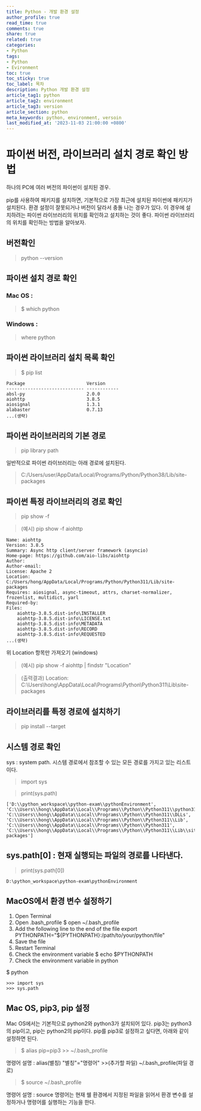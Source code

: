 ```yaml
---
title: Python - 개발 환경 설정
author_profile: true
read_time: true
comments: true
share: true
related: true
categories:
- Python
tags:
- Python
- Evironment
toc: true
toc_sticky: true
toc_label: 목차
description: Python 개발 환경 설정
article_tag1: python
article_tag2: environment
article_tag3: version
article_section: python
meta_keywords: python, environment, versoin
last_modified_at: '2023-11-03 21:00:00 +0800'
---
```


# 파이썬 버전, 라이브러리 설치 경로 확인 방법

하나의 PC에 여러 버전의 파이썬이 설치된 경우.

pip를 사용하여 패키지를 설치하면, 기본적으로 가장 최근에 설치된 파이썬에 패키지가 설치된다.
환경 설정이 잘못되거나 버전이 달라서 충돌 나는 경우가 있다. 이 경우에 설치하려는 파이썬 라이브러리의 위치를 확인하고 설치하는 것이 좋다. 파이썬 라이브러리의 위치를 확인하는 방법을 알아보자.



## 버전확인
> python --version

## 파이썬 설치 경로 확인

### Mac OS : 
> $ which python

### Windows : 
> where python


## 파이썬 라이브러리 설치 목록 확인

> $ pip list
```
Package                       Version
----------------------------- ------------
absl-py                       2.0.0       
aiohttp                       3.8.5       
aiosignal                     1.3.1       
alabaster                     0.7.13   
...(생략)
```

## 파이썬 라이브러리의 기본 경로
> pip library path

일반적으로 파이썬 라이브러리는 아래 경로에 설치된다.
> C:/Users/user/AppData/Local/Programs/Python/Python38/Lib/site-packages

## 파이썬 특정 라이브러리의 경로 확인

> pip show -f <package name>

> (예시) pip show -f aiohttp

```
Name: aiohttp
Version: 3.8.5
Summary: Async http client/server framework (asyncio)
Home-page: https://github.com/aio-libs/aiohttp
Author:
Author-email:
License: Apache 2
Location: C:/Users/hong/AppData/Local/Programs/Python/Python311/Lib/site-packages
Requires: aiosignal, async-timeout, attrs, charset-normalizer, frozenlist, multidict, yarl
Required-by:
Files:
    aiohttp-3.8.5.dist-info\INSTALLER
    aiohttp-3.8.5.dist-info\LICENSE.txt
    aiohttp-3.8.5.dist-info\METADATA
    aiohttp-3.8.5.dist-info\RECORD
    aiohttp-3.8.5.dist-info\REQUESTED
...(생략)
```

위 Location 항목만 가져오기
(windows)

> (예시) pip show -f aiohttp | findstr "Location"

> (출력결과) Location: C:\Users\hong\AppData\Local\Programs\Python\Python311\Lib\site-packages

## 라이브러리를 특정 경로에 설치하기
> pip install --target <path> <package name>

## 시스템 경로 확인
sys : system path. 시스템 경로에서 참조할 수 있는 모든 경로를 가지고 있는 리스트이다.

> import sys 

> print(sys.path) 

```
['D:\\python_workspace\\python-exam\\pythonEnvironment', 'C:\\Users\\hong\\AppData\\Local\\Programs\\Python\\Python311\\python311.zip', 'C:\\Users\\hong\\AppData\\Local\\Programs\\Python\\Python311\\DLLs', 'C:\\Users\\hong\\AppData\\Local\\Programs\\Python\\Python311\\Lib', 'C:\\Users\\hong\\AppData\\Local\\Programs\\Python\\Python311', 'C:\\Users\\hong\\AppData\\Local\\Programs\\Python\\Python311\\Lib\\site-packages']
```

## sys.path[0] : 현재 실행되는 파일의 경로를 나타낸다.

> print(sys.path[0])

```
D:\python_workspace\python-exam\pythonEnvironment
```

## MacOS에서 환경 변수 설정하기
1. Open Terminal
2. Open .bash_profile 
$ open ~/.bash_profile
3. Add the following line to the end of the file
export PYTHONPATH="${PYTHONPATH}:/path/to/your/python/file"
4. Save the file
5. Restart Terminal
6. Check the environment variable
$ echo $PYTHONPATH
7. Check the environment variable in python

$ python

```
>>> import sys
>>> sys.path
```

## Mac OS, pip3, pip 설정

Mac OS에서는 기본적으로 python2와 python3가 설치되어 있다.
pip3는 python3의 pip이고, pip는 python2의 pip이다.
pip를 pip3로 설정하고 싶다면, 아래와 같이 설정하면 된다.

> $ alias pip=pip3 >> ~/.bash_profile

명령어 설명 : alias(별칭) "별칭"="명령어" >>(추가할 파일) ~/.bash_profile(파일 경로)

> $ source ~/.bash_profile

명령어 설명 : source 명령어는 현재 쉘 환경에서 지정된 파일을 읽어서 환경 변수를 설정하거나 명령어를 실행하는 기능을 한다.
